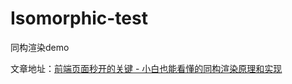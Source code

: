 # Isomorphic-test
同构渲染demo

文章地址：[前端页面秒开的关键 - 小白也能看懂的同构渲染原理和实现](https://juejin.cn/post/7289661061984501819)
